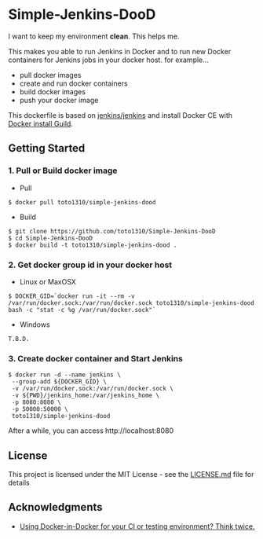 # Simple-Jenkins-DooD
I want to keep my environment **clean**. This helps me.

This makes you able to run Jenkins in Docker and to run new Docker containers for Jenkins jobs in your docker host.
for example...
- pull docker images
- create and run docker containers
- build docker images
- push your docker image

This dockerfile is based on [jenkins/jenkins](https://hub.docker.com/r/jenkins/jenkins/) and install Docker CE with [Docker install Guild](https://docs.docker.com/engine/installation/linux/docker-ce/debian/).

## Getting Started
### 1. Pull or Build docker image
- Pull

```
$ docker pull toto1310/simple-jenkins-dood
```

- Build

```
$ git clone https://github.com/toto1310/Simple-Jenkins-DooD
$ cd Simple-Jenkins-DooD
$ docker build -t toto1310/simple-jenkins-dood .
```

### 2. Get docker group id in your docker host
- Linux or MaxOSX
```
$ DOCKER_GID=`docker run -it --rm -v /var/run/docker.sock:/var/run/docker.sock toto1310/simple-jenkins-dood bash -c "stat -c %g /var/run/docker.sock"`
```

- Windows
```
T.B.D.
```

### 3. Create docker container and Start Jenkins

```
$ docker run -d --name jenkins \
 --group-add ${DOCKER_GID} \
 -v /var/run/docker.sock:/var/run/docker.sock \
 -v ${PWD}/jenkins_home:/var/jenkins_home \
 -p 8080:8080 \
 -p 50000:50000 \
 toto1310/simple-jenkins-dood
```

After a while, you can access http://localhost:8080

## License

This project is licensed under the MIT License - see the [LICENSE.md](LICENSE.md) file for details

## Acknowledgments

* [Using Docker-in-Docker for your CI or testing environment? Think twice. ](https://jpetazzo.github.io/2015/09/03/do-not-use-docker-in-docker-for-ci/)
